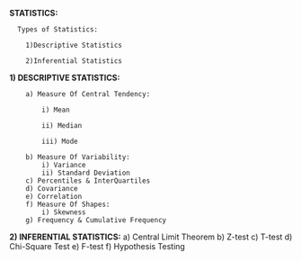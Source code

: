 **STATISTICS:**

      Types of Statistics:
      
        1)Descriptive Statistics
        
        2)Inferential Statistics

        
  **1) DESCRIPTIVE STATISTICS:**
  
        a) Measure Of Central Tendency:
        
            i) Mean
            
            ii) Median
            
            iii) Mode
            
        b) Measure Of Variability:
            i) Variance
            ii) Standard Deviation
        c) Percentiles & InterQuartiles
        d) Covariance
        e) Correlation
        f) Measure Of Shapes:
            i) Skewness
        g) Frequency & Cumulative Frequency 

        
  **2) INFERENTIAL STATISTICS:**
        a) Central Limit Theorem
        b) Z-test
        c) T-test
        d) Chi-Square Test
        e) F-test
        f) Hypothesis Testing
  
